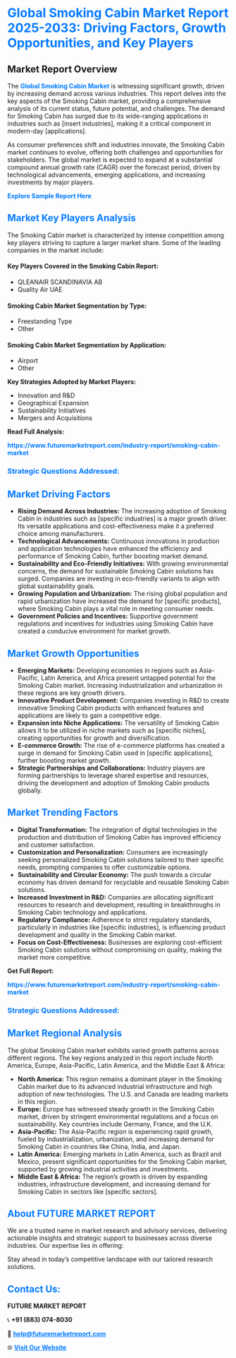 <h1 style="color: #007BFF;">Global Smoking Cabin Market Report 2025-2033: Driving Factors, Growth Opportunities, and Key Players</h1>

<section id="overview">
<h2>Market Report Overview</h2>
<p>The <a href="https://www.futuremarketreport.com/industry-report/smoking-cabin-market" style="color: #007BFF; text-decoration: none;"><strong>Global Smoking Cabin Market</strong></a> is witnessing significant growth, driven by increasing demand across various industries. This report delves into the key aspects of the Smoking Cabin market, providing a comprehensive analysis of its current status, future potential, and challenges. The demand for Smoking Cabin has surged due to its wide-ranging applications in industries such as [insert industries], making it a critical component in modern-day [applications].</p>
<p>As consumer preferences shift and industries innovate, the Smoking Cabin market continues to evolve, offering both challenges and opportunities for stakeholders. The global market is expected to expand at a substantial compound annual growth rate (CAGR) over the forecast period, driven by technological advancements, emerging applications, and increasing investments by major players.</p>
</section>

<section id="overview">
<p><a href="https://www.futuremarketreport.com/request-sample/reportId=106904" style="color: #007BFF; text-decoration: none;"><strong>Explore Sample Report Here</strong></a></p>
</section>

<section id="key-players">
<h2 style="color: #007BFF;">Market Key Players Analysis</h2>
<p>The Smoking Cabin market is characterized by intense competition among key players striving to capture a larger market share. Some of the leading companies in the market include:</p>
<h4>Key Players Covered in the Smoking Cabin Report:</h4>
<ul><li>QLEANAIR SCANDINAVIA AB</li><li>Quality Air UAE</li></ul>
<h4>Smoking Cabin Market Segmentation by Type:</h4>
<ul><li>Freestanding Type</li><li>Other</li></ul>

<h4>Smoking Cabin Market Segmentation by Application:</h4>
<ul><li>Airport</li><li>Other</li></ul>
<p><strong>Key Strategies Adopted by Market Players:</strong></p>
<ul>
<li>Innovation and R&D</li>
<li>Geographical Expansion</li>
<li>Sustainability Initiatives</li>
<li>Mergers and Acquisitions</li>
</ul>
</section>

<section>
<p><strong>Read Full Analysis: </strong></p><a href="https://www.futuremarketreport.com/industry-report/smoking-cabin-market" style="color: #007BFF; text-decoration: none;"><strong>https://www.futuremarketreport.com/industry-report/smoking-cabin-market</strong></a>
<h3 style="color: #007BFF;">Strategic Questions Addressed:</h3>
</section>

<section id="driving-factors">
<h2 style="color: #007BFF;">Market Driving Factors</h2>
<ul>
<li><strong>Rising Demand Across Industries:</strong> The increasing adoption of Smoking Cabin in industries such as [specific industries] is a major growth driver. Its versatile applications and cost-effectiveness make it a preferred choice among manufacturers.</li>
<li><strong>Technological Advancements:</strong> Continuous innovations in production and application technologies have enhanced the efficiency and performance of Smoking Cabin, further boosting market demand.</li>
<li><strong>Sustainability and Eco-Friendly Initiatives:</strong> With growing environmental concerns, the demand for sustainable Smoking Cabin solutions has surged. Companies are investing in eco-friendly variants to align with global sustainability goals.</li>
<li><strong>Growing Population and Urbanization:</strong> The rising global population and rapid urbanization have increased the demand for [specific products], where Smoking Cabin plays a vital role in meeting consumer needs.</li>
<li><strong>Government Policies and Incentives:</strong> Supportive government regulations and incentives for industries using Smoking Cabin have created a conducive environment for market growth.</li>
</ul>
</section>

<section id="growth-opportunities">
<h2 style="color: #007BFF;">Market Growth Opportunities</h2>
<ul>
<li><strong>Emerging Markets:</strong> Developing economies in regions such as Asia-Pacific, Latin America, and Africa present untapped potential for the Smoking Cabin market. Increasing industrialization and urbanization in these regions are key growth drivers.</li>
<li><strong>Innovative Product Development:</strong> Companies investing in R&D to create innovative Smoking Cabin products with enhanced features and applications are likely to gain a competitive edge.</li>
<li><strong>Expansion into Niche Applications:</strong> The versatility of Smoking Cabin allows it to be utilized in niche markets such as [specific niches], creating opportunities for growth and diversification.</li>
<li><strong>E-commerce Growth:</strong> The rise of e-commerce platforms has created a surge in demand for Smoking Cabin used in [specific applications], further boosting market growth.</li>
<li><strong>Strategic Partnerships and Collaborations:</strong> Industry players are forming partnerships to leverage shared expertise and resources, driving the development and adoption of Smoking Cabin products globally.</li>
</ul>
</section>

<section id="trending-factors">
<h2 style="color: #007BFF;">Market Trending Factors</h2>
<ul>
<li><strong>Digital Transformation:</strong> The integration of digital technologies in the production and distribution of Smoking Cabin has improved efficiency and customer satisfaction.</li>
<li><strong>Customization and Personalization:</strong> Consumers are increasingly seeking personalized Smoking Cabin solutions tailored to their specific needs, prompting companies to offer customizable options.</li>
<li><strong>Sustainability and Circular Economy:</strong> The push towards a circular economy has driven demand for recyclable and reusable Smoking Cabin solutions.</li>
<li><strong>Increased Investment in R&D:</strong> Companies are allocating significant resources to research and development, resulting in breakthroughs in Smoking Cabin technology and applications.</li>
<li><strong>Regulatory Compliance:</strong> Adherence to strict regulatory standards, particularly in industries like [specific industries], is influencing product development and quality in the Smoking Cabin market.</li>
<li><strong>Focus on Cost-Effectiveness:</strong> Businesses are exploring cost-efficient Smoking Cabin solutions without compromising on quality, making the market more competitive.</li>
</ul>
</section>

<section>
<p><strong>Get Full Report: </strong></p><a href="https://www.futuremarketreport.com/industry-report/smoking-cabin-market" style="color: #007BFF; text-decoration: none;"><strong>https://www.futuremarketreport.com/industry-report/smoking-cabin-market</strong></a>
<h3 style="color: #007BFF;">Strategic Questions Addressed:</h3>
</section>


<section id="regional-analysis">
<h2 style="color: #007BFF;">Market Regional Analysis</h2>
<p>The global Smoking Cabin market exhibits varied growth patterns across different regions. The key regions analyzed in this report include North America, Europe, Asia-Pacific, Latin America, and the Middle East & Africa:</p>
<ul>
<li><strong>North America:</strong> This region remains a dominant player in the Smoking Cabin market due to its advanced industrial infrastructure and high adoption of new technologies. The U.S. and Canada are leading markets in this region.</li>
<li><strong>Europe:</strong> Europe has witnessed steady growth in the Smoking Cabin market, driven by stringent environmental regulations and a focus on sustainability. Key countries include Germany, France, and the U.K.</li>
<li><strong>Asia-Pacific:</strong> The Asia-Pacific region is experiencing rapid growth, fueled by industrialization, urbanization, and increasing demand for Smoking Cabin in countries like China, India, and Japan.</li>
<li><strong>Latin America:</strong> Emerging markets in Latin America, such as Brazil and Mexico, present significant opportunities for the Smoking Cabin market, supported by growing industrial activities and investments.</li>
<li><strong>Middle East & Africa:</strong> The region’s growth is driven by expanding industries, infrastructure development, and increasing demand for Smoking Cabin in sectors like [specific sectors].</li>
</ul>
</section>

<footer>
<h2 style="color: #007BFF;">About FUTURE MARKET REPORT</h2>
<p>We are a trusted name in market research and advisory services, delivering actionable insights and strategic support to businesses across diverse industries. Our expertise lies in offering:</p>

<p>Stay ahead in today’s competitive landscape with our tailored research solutions.</p>

<h2 style="color: #007BFF;">Contact Us:</h2>
<p><strong>FUTURE MARKET REPORT</strong></p>
<p>📞 <strong>+91 (883) 074-8030</strong></p>
<p>📧 <strong><a href="mailto:help@futuremarketreport.com" style="color: #007BFF;">help@futuremarketreport.com</a></strong></p>
<p>🌐 <strong><a href="https://www.futuremarketreport.com/" style="color: #007BFF;">Visit Our Website</a></strong></p>
</footer>